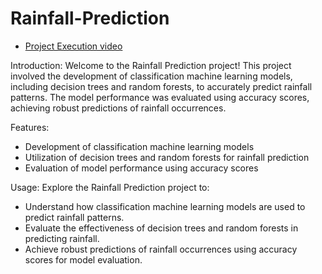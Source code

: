 # Rainfall-Prediction

- [Project Execution video](https://drive.google.com/drive/folders/10nPZF8e482uv-t9EEBWBGqltgt1OPf5M)

Introduction: Welcome to the Rainfall Prediction project! This project involved the development of classification machine learning models, including decision trees and random forests, to accurately predict rainfall patterns. The model performance was evaluated using accuracy scores, achieving robust predictions of rainfall occurrences.

Features:
- Development of classification machine learning models
- Utilization of decision trees and random forests for rainfall prediction
- Evaluation of model performance using accuracy scores

Usage: Explore the Rainfall Prediction project to:
- Understand how classification machine learning models are used to predict rainfall patterns.
- Evaluate the effectiveness of decision trees and random forests in predicting rainfall.
- Achieve robust predictions of rainfall occurrences using accuracy scores for model evaluation. 

